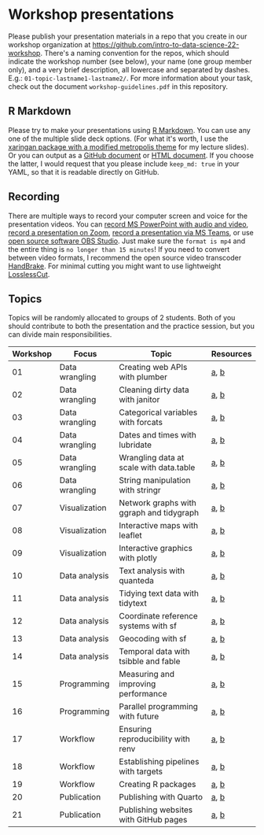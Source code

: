 # Workshop presentations

Please publish your presentation materials in a repo that you create in our workshop organization at https://github.com/intro-to-data-science-22-workshop. There's a naming convention for the repos, which should indicate the workshop number (see below), your name (one group member only), and a very brief description, all lowercase and separated by dashes. E.g.: `01-topic-lastname1-lastname2/`. For more information about your task, check out the document `workshop-guidelines.pdf` in this repository.

## R Markdown

Please try to make your presentations using [R Markdown](https://rmarkdown.rstudio.com/). You can use any one of the multiple slide deck options. (For what it's worth, I use the [xaringan package with a modified metropolis theme](https://github.com/yihui/xaringan/wiki/Themes) for my lecture slides). Or you can output as a [GitHub document](https://rmarkdown.rstudio.com/github_document_format.html) or [HTML document](https://bookdown.org/yihui/rmarkdown/html-document.html). If you choose the latter, I would request that you please include `keep_md: true` in your YAML, so that it is readable directly on GitHub.

## Recording

There are multiple ways to record your computer screen and voice for the presentation videos. You can [record MS PowerPoint with audio and video](https://www.youtube.com/watch?v=2m60HT3OMOI), [record a presentation on Zoom](https://www.youtube.com/watch?v=P6cTbnUPwfY), [record a presentation via MS Teams](https://www.youtube.com/watch?v=ymnTVklGtAY), or use [open source software OBS Studio](https://www.youtube.com/watch?v=jKgM18lOsr4). Just make sure the `format is mp4` and the entire thing is `no longer than 15 minutes`! If you need to convert between video formats, I recommend the open source video transcoder [HandBrake](https://handbrake.fr/). For minimal cutting you might want to use lightweight [LosslessCut](https://github.com/mifi/lossless-cut).


## Topics

Topics will be randomly allocated to groups of 2 students. Both of you should contribute to both the presentation and the practice session, but you can divide main responsibilities.

| Workshop | Focus | Topic | Resources | 
|---------|-------|-----------|-----------|
| 01 | Data wrangling | Creating web APIs with plumber | [a](https://www.rplumber.io/), [b](https://github.com/rstudio/cheatsheets/raw/master/plumber.pdf) |
| 02 | Data wrangling | Cleaning dirty data with janitor | [a](https://github.com/sfirke/janitor), [b](http://sfirke.github.io/janitor/articles/janitor.html) |
| 03 | Data wrangling | Categorical variables with forcats | [a](https://forcats.tidyverse.org/), [b](https://r4ds.had.co.nz/factors.html) |
| 04 | Data wrangling | Dates and times with lubridate | [a](https://lubridate.tidyverse.org/), [b](https://r4ds.had.co.nz/dates-and-times.html) |
| 05 | Data wrangling | Wrangling data at scale with data.table | [a](https://rdatatable.gitlab.io/data.table/), [b](https://github.com/tidyverse/dtplyr) |
| 06 | Data wrangling | String manipulation with stringr | [a](http://www.r-datacollection.com/), [b](https://github.com/rstudio/cheatsheets/raw/master/strings.pdf) |
| 07 | Visualization | Network graphs with ggraph and tidygraph | [a](https://ggraph.data-imaginist.com/), [b](https://tidygraph.data-imaginist.com/) |
| 08 | Visualization | Interactive maps with leaflet | [a](https://rstudio.github.io/leaflet/), [b](https://leafletjs.com/reference-1.7.1.html) |
| 09 | Visualization | Interactive graphics with plotly | [a](https://github.com/ropensci/plotly), [b](https://plotly.com/r/) |
| 10 | Data analysis | Text analysis with quanteda | [a](https://quanteda.io/), [b](https://joss.theoj.org/papers/10.21105/joss.00774) |
| 11 | Data analysis | Tidying text data with tidytext | [a](https://www.tidytextmining.com/), [b](https://cran.r-project.org/web/packages/tidytext/vignettes/tidytext.html) |
| 12 | Data analysis | Coordinate reference systems with sf | [a](https://geocompr.robinlovelace.net/spatial-class.html#crs-intro), [b](https://r-spatial.github.io/sf/index.html) |
| 13 | Data analysis | Geocoding with sf | [a](https://r-spatial.github.io/sf/index.html), [b](https://lost-stats.github.io/Geo-Spatial/geocoding.html) |
| 14 | Data analysis | Temporal data with tsibble and fable | [a](https://tsibble.tidyverts.org/), [b](https://fable.tidyverts.org/) |
| 15 | Programming | Measuring and improving performance | [a](https://adv-r.hadley.nz/perf-measure.html), [b](https://adv-r.hadley.nz/perf-improve.html) |
| 16 | Programming | Parallel programming with future | [a](https://raw.githack.com/uo-ec607/lectures/master/12-parallel/12-parallel.html), [b](https://cran.r-project.org/web/packages/future/vignettes/future-1-overview.html) |
| 17 | Workflow | Ensuring reproducibility with renv | [a](https://rstudio.github.io/renv/), [b](https://rstudio.github.io/renv/articles/renv.html) |
| 18 | Workflow | Establishing pipelines with targets | [a](https://docs.ropensci.org/targets/), [b](https://books.ropensci.org/targets/) |
| 19 | Workflow | Creating R packages | [a](https://www.mzes.uni-mannheim.de/socialsciencedatalab/article/r-package/), [b](https://r-pkgs.org/) |
| 20 | Publication | Publishing with Quarto | [a](https://quarto.org/), [b](https://github.com/mcanouil/awesome-quarto) |
| 21 | Publication | Publishing websites with GitHub pages | [a](https://pages.github.com/), [b](https://docs.github.com/en/pages/quickstart) |


